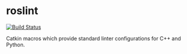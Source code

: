 roslint
=======

[![Build Status](http://jenkins.ros.org/buildStatus/icon?job=devel-indigo-roslint/ARCH_PARAM=amd64,UBUNTU_PARAM=trusty,label=devel)](http://jenkins.ros.org/job/devel-indigo-roslint/ARCH_PARAM=amd64,UBUNTU_PARAM=trusty,label=devel/)

Catkin macros which provide standard linter configurations for C++ and Python.
